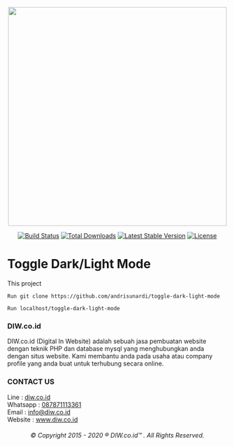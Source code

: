 <p align="center"><img src="https://www.diw.co.id/images/logo-diw.co.id.png" width="500"></p>

<p align="center">
<a href="https://travis-ci.org/andrisunardi/toggle-dark-light-mode"><img src="https://travis-ci.org/andrisunardi/toggle-dark-light-mode.svg" alt="Build Status"></a>
<a href="https://packagist.org/packages/andrisunardi/toggle-dark-light-mode"><img src="https://poser.pugx.org/andrisunardi/toggle-dark-light-mode/d/total.svg" alt="Total Downloads"></a>
<a href="https://packagist.org/packages/andrisunardi/toggle-dark-light-mode"><img src="https://poser.pugx.org/andrisunardi/toggle-dark-light-mode/v/stable.svg" alt="Latest Stable Version"></a>
<a href="https://packagist.org/packages/andrisunardi/toggle-dark-light-mode"><img src="https://poser.pugx.org/andrisunardi/toggle-dark-light-mode/license.svg" alt="License"></a>
</p>

# Toggle Dark/Light Mode

This project

```
Run git clone https://github.com/andrisunardi/toggle-dark-light-mode
```

```
Run localhost/toggle-dark-light-mode
```

### DIW.co.id
DIW.co.id (Digital In Website) adalah sebuah jasa pembuatan website dengan teknik PHP dan database mysql yang menghubungkan anda dengan situs website. Kami membantu anda pada usaha atau company profile yang anda buat untuk terhubung secara online.

### CONTACT US
Line : <a href="https://line.me/ti/p/~diw.co.id">diw.co.id</a><br>
Whatsapp : <a href="https://api.whatsapp.com/send?phone=6287871113361&text=Halo, saya mengetahui nomor ini dari Github">087871113361</a><br>
Email : <a href="mailto:info@diw.co.id">info@diw.co.id</a><br>
Website : <a href="https://www.diw.co.id">www.diw.co.id</a><br>

###### <p align="center">© Copyright 2015 - 2020 ® DIW.co.id™ . All Rights Reserved.</p>